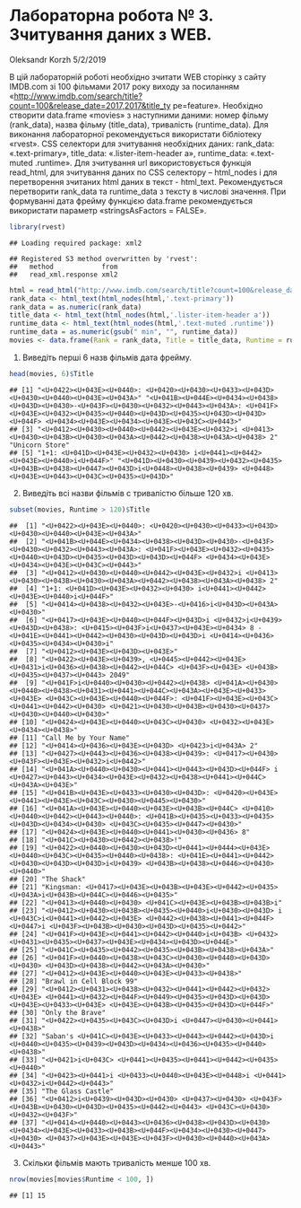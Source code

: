 Лабораторна робота № 3. Зчитування даних з WEB.
================
Oleksandr Korzh
5/2/2019

В цій лабораторній роботі необхідно зчитати WEB сторінку з сайту
IMDB.com зі 100 фільмами 2017 року виходу за посиланням
«<http://www.imdb.com/search/title?count=100&release_date=2017,2017&title_ty>
pe=feature». Необхідно створити data.frame «movies» з наступними даними:
номер фільму (rank\_data), назва фільму (title\_data), тривалість
(runtime\_data). Для виконання лабораторної рекомендується використати
бібліотеку «rvest». CSS селектори для зчитування необхідних даних:
rank\_data: «.text-primary», title\_data: «.lister-item-header a»,
runtime\_data: «.text-muted .runtime». Для зчитування url
використовується функція read\_html, для зчитування даних
по CSS селектору – html\_nodes і для перетворення зчитаних html даних в
текст - html\_text. Рекомендується перетворити rank\_data та
runtime\_data з тексту в числові значення. При формуванні дата фрейму
функцією data.frame рекомендується використати параметр
«stringsAsFactors = FALSE».

``` r
library(rvest)
```

    ## Loading required package: xml2

    ## Registered S3 method overwritten by 'rvest':
    ##   method            from
    ##   read_xml.response xml2

``` r
html = read_html("http://www.imdb.com/search/title?count=100&release_date=2017,2017&title_type=feature")
rank_data <- html_text(html_nodes(html,'.text-primary'))
rank_data = as.numeric(rank_data)
title_data <- html_text(html_nodes(html,'.lister-item-header a'))
runtime_data <- html_text(html_nodes(html,'.text-muted .runtime'))
runtime_data = as.numeric(gsub(" min", "", runtime_data))
movies <- data.frame(Rank = rank_data, Title = title_data, Runtime = runtime_data, stringsAsFactors = FALSE)
```

1.  Виведіть перші 6 назв фільмів дата
    фрейму.

<!-- end list -->

``` r
head(movies, 6)$Title
```

    ## [1] "<U+0422><U+043E><U+0440>: <U+0420><U+0430><U+0433><U+043D><U+0430><U+0440><U+043E><U+043A>" "<U+041B><U+044E><U+0434><U+0438><U+043D><U+0430>-<U+043F><U+0430><U+0432><U+0443><U+043A>: <U+041F><U+043E><U+0432><U+0435><U+0440><U+043D><U+0435><U+043D><U+043D><U+044F> <U+0434><U+043E><U+0434><U+043E><U+043C><U+0443>"
    ## [3] "<U+0412><U+0430><U+0440><U+0442><U+043E><U+0432>i <U+0413><U+0430><U+043B><U+0430><U+043A><U+0442><U+0438><U+043A><U+0438> 2" "Unicorn Store"                  
    ## [5] "1+1: <U+041D><U+043E><U+0432><U+0430> i<U+0441><U+0442><U+043E><U+0440>i<U+044F>" "<U+041D><U+0430><U+0439><U+0432><U+0435><U+043B><U+0438><U+0447><U+043D>i<U+0448><U+0438><U+0439> <U+0448><U+043E><U+0443><U+043C><U+0435><U+043D>"

2.  Виведіть всі назви фільмів с тривалістю більше 120
    хв.

<!-- end list -->

``` r
subset(movies, Runtime > 120)$Title
```

    ##  [1] "<U+0422><U+043E><U+0440>: <U+0420><U+0430><U+0433><U+043D><U+0430><U+0440><U+043E><U+043A>"
    ##  [2] "<U+041B><U+044E><U+0434><U+0438><U+043D><U+0430>-<U+043F><U+0430><U+0432><U+0443><U+043A>: <U+041F><U+043E><U+0432><U+0435><U+0440><U+043D><U+0435><U+043D><U+043D><U+044F> <U+0434><U+043E><U+0434><U+043E><U+043C><U+0443>"
    ##  [3] "<U+0412><U+0430><U+0440><U+0442><U+043E><U+0432>i <U+0413><U+0430><U+043B><U+0430><U+043A><U+0442><U+0438><U+043A><U+0438> 2"
    ##  [4] "1+1: <U+041D><U+043E><U+0432><U+0430> i<U+0441><U+0442><U+043E><U+0440>i<U+044F>"
    ##  [5] "<U+0414><U+0438><U+0432><U+043E>-<U+0416>i<U+043D><U+043A><U+0430>"
    ##  [6] "<U+0417><U+043E><U+0440><U+044F><U+043D>i <U+0432>i<U+0439><U+043D><U+0438>: <U+0415><U+043F>i<U+0437><U+043E><U+0434> 8 - <U+041E><U+0441><U+0442><U+0430><U+043D><U+043D>i <U+0414><U+0436><U+0435><U+0434><U+0430>i"
    ##  [7] "<U+0412><U+043E><U+043D><U+043E>"        
    ##  [8] "<U+0422><U+043E><U+0439>, <U+0445><U+0442><U+043E> <U+0431>i<U+0436><U+0438><U+0442><U+044C> <U+043F><U+043E> <U+043B><U+0435><U+0437><U+0443> 2049"
    ##  [9] "<U+041F>i<U+0440><U+0430><U+0442><U+0438> <U+041A><U+0430><U+0440><U+0438><U+0431><U+0441><U+044C><U+043A><U+043E><U+0433><U+043E> <U+043C><U+043E><U+0440><U+044F>: <U+041F><U+043E><U+043C><U+0441><U+0442><U+0430> <U+0421><U+0430><U+043B><U+0430><U+0437><U+0430><U+0440><U+0430>"
    ## [10] "<U+0424><U+043E><U+0440><U+043C><U+0430> <U+0432><U+043E><U+0434><U+0438>"
    ## [11] "Call Me by Your Name"                    
    ## [12] "<U+0414><U+0436><U+043E><U+043D> <U+0423>i<U+043A> 2"
    ## [13] "<U+0427><U+0443><U+0436><U+0438><U+0439>: <U+0417><U+0430><U+043F><U+043E><U+0432>i<U+0442>"
    ## [14] "<U+041A><U+0440><U+0430><U+0441><U+0443><U+043D><U+044F> i <U+0427><U+0443><U+0434><U+043E><U+0432><U+0438><U+0441><U+044C><U+043A><U+043E>"
    ## [15] "<U+041B><U+043E><U+0433><U+0430><U+043D>: <U+0420><U+043E><U+0441><U+043E><U+043C><U+0430><U+0445><U+0430>"
    ## [16] "<U+041A><U+043E><U+0440><U+043E><U+043B><U+044C> <U+0410><U+0440><U+0442><U+0443><U+0440>: <U+041B><U+0435><U+0433><U+0435><U+043D><U+0434><U+0430> <U+043C><U+0435><U+0447><U+0430>"
    ## [17] "<U+0424><U+043E><U+0440><U+0441><U+0430><U+0436> 8"
    ## [18] "<U+041C><U+0430><U+0442><U+0438>!"       
    ## [19] "<U+0422><U+0440><U+0430><U+043D><U+0441><U+0444><U+043E><U+0440><U+043C><U+0435><U+0440><U+0438>: <U+041E><U+0441><U+0442><U+0430><U+043D><U+043D>i<U+0439> <U+043B><U+0438><U+0446><U+0430><U+0440>"
    ## [20] "The Shack"                               
    ## [21] "Kingsman: <U+0417><U+043E><U+043B><U+043E><U+0442><U+0435> <U+043A>i<U+043B><U+044C><U+0446><U+0435>"
    ## [22] "<U+0413><U+0440><U+0430> <U+041C><U+043E><U+043B><U+043B>i"
    ## [23] "<U+0412><U+0430><U+043B><U+0435><U+0440>i<U+0430><U+043D> i <U+043C>i<U+0441><U+0442><U+043E> <U+0442><U+0438><U+0441><U+044F><U+0447>i <U+043F><U+043B><U+0430><U+043D><U+0435><U+0442>"
    ## [24] "<U+041F><U+043E><U+0441><U+0442><U+0440>i<U+043B> <U+0432> <U+0431><U+0435><U+0437><U+043E><U+0434><U+043D><U+044E>"
    ## [25] "<U+041C><U+0435><U+0442><U+0435><U+043B><U+0438><U+043A>"
    ## [26] "<U+041F><U+0440><U+0438><U+043C><U+0430><U+0440><U+043D><U+0430> <U+043D><U+0438><U+0442><U+043A><U+0430>"
    ## [27] "<U+0412><U+043E><U+0440><U+043E><U+0433><U+0438>"
    ## [28] "Brawl in Cell Block 99"                  
    ## [29] "<U+0412><U+0431><U+0438><U+0432><U+0441><U+0442><U+0432><U+043E> <U+0441><U+0432><U+044F><U+0449><U+0435><U+043D><U+043D><U+043E><U+0433><U+043E> <U+043E><U+043B><U+0435><U+043D><U+044F>"
    ## [30] "Only the Brave"                          
    ## [31] "<U+0422><U+0435><U+043C><U+043D>i <U+0447><U+0430><U+0441><U+0438>"
    ## [32] "Saban's <U+041C><U+043E><U+0433><U+0443><U+0442><U+043D>i <U+0440><U+0435><U+0439><U+043D><U+0434><U+0436><U+0435><U+0440><U+0438>"
    ## [33] "<U+0421>i<U+043C> <U+0441><U+0435><U+0441><U+0442><U+0435><U+0440>"
    ## [34] "<U+0423><U+0441>i <U+0433><U+0440><U+043E><U+0448>i <U+0441><U+0432>i<U+0442><U+0443>"
    ## [35] "The Glass Castle"                        
    ## [36] "<U+0412>i<U+0439><U+043D><U+0430> <U+0437><U+0430> <U+043F><U+043B><U+0430><U+043D><U+0435><U+0442><U+0443> <U+043C><U+0430><U+0432><U+043F>"
    ## [37] "<U+0414><U+0440><U+0443><U+0436><U+0438><U+043D><U+0430> <U+0434><U+043E><U+0433><U+043B><U+044F><U+0434><U+0430><U+0447><U+0430> <U+0437><U+043E><U+043E><U+043F><U+0430><U+0440><U+043A><U+0443>"

3.  Скільки фільмів мають тривалість менше 100 хв.

<!-- end list -->

``` r
nrow(movies[movies$Runtime < 100, ])
```

    ## [1] 15
